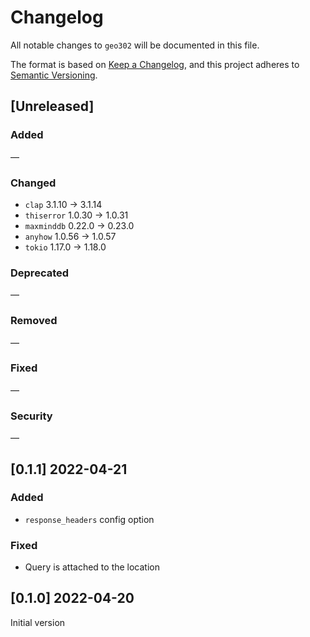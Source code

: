 # Changelog

All notable changes to `geo302` will be documented in this file.

The format is based on [Keep a Changelog](https://keepachangelog.com/en/1.0.0/),
and this project adheres to [Semantic Versioning](https://semver.org/spec/v2.0.0.html).

## [Unreleased]

### Added

—

### Changed

- `clap` 3.1.10 -> 3.1.14
- `thiserror` 1.0.30 -> 1.0.31
- `maxminddb` 0.22.0 -> 0.23.0
- `anyhow` 1.0.56 -> 1.0.57
- `tokio` 1.17.0 -> 1.18.0

### Deprecated

—

### Removed

—

### Fixed

—

### Security

—

## [0.1.1] 2022-04-21

### Added

- `response_headers` config option

### Fixed

- Query is attached to the location

## [0.1.0] 2022-04-20

Initial version
